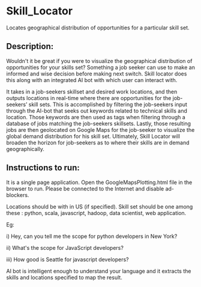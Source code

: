 # Skill_Locator
Locates geographical distribution of opportunities for a particular skill set.  

## Description:
Wouldn't it be great if you were to visualize the geographical distribution of opportunities for your skills set? Something a job seeker can use to make an informed and wise decision before making next switch. Skill locator does this along with an integrated AI bot with which user can interact with.  

It takes in a job-seekers skillset and desired work locations, and then outputs locations in real-time where there are opportunities for the job-seekers’ skill sets. This is accomplished by filtering the job-seekers input through the AI-bot that seeks out keywords related to technical skills and location. Those keywords are then used as tags when filtering through a database of jobs matching the job-seekers skillsets. Lastly, those resulting jobs are then geolocated on Google Maps for the job-seeker to visualize the global demand distribution for his skill set. Ultimately, Skill Locator will broaden the horizon for job-seekers as to where their skills are in demand geographically.


## Instructions to run:
It is a single page application. Open the GoogleMapsPlotting.html file in the browser to run. Please be connected to the Internet and disable ad-blockers.

Locations should be with in US (if specified). Skill set should be one among these : python, scala, javascript, hadoop, data scientist, web application. 

Eg:

i) Hey, can you tell me the scope for python developers in New York?

ii) What's the scope for JavaScript developers? 

iii) How good is Seattle for javascript developers? 

AI bot is intelligent enough to understand your language and it extracts the skills and locations specified to map the result.  


